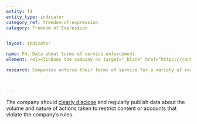 ```yaml
---
entity: f4
entity_type: indicator
category_ref: freedom-of-expression
category: Freedom of Expression


layout: indicator

name: F4. Data about terms of service enforcement
element: <ol><li>Does the company <a target="_blank" href="https://rankingdigitalrights.org/2018-indicators/#clearlydisclose">clearly disclose</a> data about the volume and nature of content and accounts restricted for violating the company’s rules?</li><li>Does the company publish this data at least once a year?</li><li>Can the data published by the company be exported as a <a target="_blank" href="https://rankingdigitalrights.org/2018-indicators/#structureddata">structured data</a> file?</li></ol>

research: Companies enforce their terms of service for a variety of reasons, and we expect companies to publicly disclose the number of instances in which they take action to restrict users’ accounts or services. Disclosing this data provides the public with a more transparent and accurate view of the content removal process as well as companies’ role in content removal.</p><p>This indicator evaluates company disclosure of data on the number of instances it has removed content or restricted users’ access due to violations of the company’s terms of service. Publicizing this data will provide the public with a more accurate view of the content removal ecosystem as well as companies’ own role in content removal. Companies can only receive full credit on this indicator if they provide evidence that they clearly disclose and regularly publish data about their decisions to remove content. This information should be published at least once a year and in a structured data file.</p><p><b>Potential sources:</b></p><ul><li>Company transparency report</li></ul>



---
```

The company should <a target="_blank" href="https://rankingdigitalrights.org/2018-indicators/#clearlydisclose">clearly disclose</a> and regularly publish data about the volume and nature of actions taken to restrict content or accounts that violate the company’s rules.
